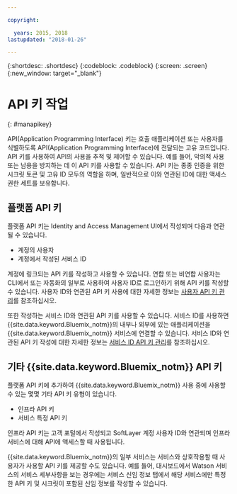 ```yaml
---

copyright:

  years: 2015, 2018
lastupdated: "2018-01-26"

---
```


{:shortdesc: .shortdesc}
{:codeblock: .codeblock}
{:screen: .screen}
{:new_window: target="_blank"}

# API 키 작업
{: #manapikey}

API(Application Programming Interface) 키는 호출 애플리케이션 또는 사용자를 식별하도록 API(Application Programming Interface)에 전달되는 고유 코드입니다.  API 키를 사용하여 API의 사용을 추적 및 제어할 수 있습니다. 예를 들어, 악의적 사용 또는 남용을 방지하는 데 이 API 키를 사용할 수 있습니다. API 키는 종종 인증을 위한 시크릿 토큰 및 고유 ID 모두의 역할을 하며, 일반적으로 이와 연관된 ID에 대한 액세스 권한 세트를 보유합니다.

## 플랫폼 API 키

플랫폼 API 키는 Identity and Access Management UI에서 작성되며 다음과 연관될 수 있습니다.

* 계정의 사용자
* 계정에서 작성된 서비스 ID

계정에 링크되는 API 키를 작성하고 사용할 수 있습니다. 연합 또는 비연합 사용자는 CLI에서 또는 자동화의 일부로 사용하여 사용자 ID로 로그인하기 위해 API 키를 작성할 수 있습니다. 사용자 ID와 연관된 API 키 사용에 대한 자세한 정보는 [사용자 API 키 관리](userid_keys.html)를 참조하십시오.

또한 작성하는 서비스 ID와 연관된 API 키를 사용할 수 있습니다. 서비스 ID를 사용하면 {{site.data.keyword.Bluemix_notm}}의 내부나 외부에 있는 애플리케이션을 {{site.data.keyword.Bluemix_notm}} 서비스에 연결할 수 있습니다. 서비스 ID와 연관된 API 키 작성에 대한 자세한 정보는 [서비스 ID API 키 관리](serviceid_keys.html)를 참조하십시오.

## 기타 {{site.data.keyword.Bluemix_notm}} API 키

플랫폼 API 키에 추가하여 {{site.data.keyword.Bluemix_notm}} 사용 중에 사용할 수 있는 몇몇 기타 API 키 유형이 있습니다.

* 인프라 API 키
* 서비스 특정 API 키

인프라 API 키는 고객 포털에서 작성되고 SoftLayer 계정 사용자 ID와 연관되며 인프라 서비스에 대해 API에 액세스할 때 사용됩니다.

{{site.data.keyword.Bluemix_notm}}의 일부 서비스는 서비스와 상호작용할 때 사용자가 사용할 API 키를 제공할 수도 있습니다. 예를 들어, 대시보드에서 Watson 서비스의 서비스 세부사항을 보는 경우에는 서비스 신임 정보 탭에서 해당 서비스에만 특정한 API 키 및 시크릿이 포함된 신임 정보를 작성할 수 있습니다.

